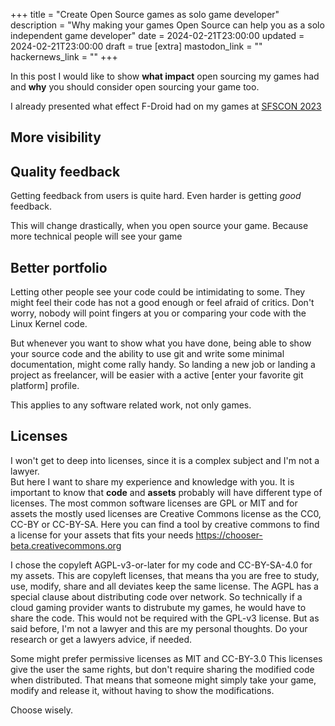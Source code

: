 +++
title = "Create Open Source games as solo game developer"
description = "Why making your games Open Source can help you as a solo independent game developer"
date = 2024-02-21T23:00:00
updated = 2024-02-21T23:00:00
draft = true
[extra]
mastodon_link = ""
hackernews_link = ""
+++

In this post I would like to show **what impact** open sourcing my games had and **why** you should consider open sourcing your game too.

I already presented what effect F-Droid had on my games at [SFSCON 2023](@/blog/sfscon-2023-fdroid/index.md)

## More visibility

## Quality feedback
Getting feedback from users is quite hard.
Even harder is getting *good* feedback.

This will change drastically, when you open source your game.
Because more technical people will see your game 

## Better portfolio
Letting other people see your code could be intimidating to some.
They might feel their code has not a good enough or feel afraid of critics.
Don't worry, nobody will point fingers at you or comparing your code with the Linux Kernel code.

But whenever you want to show what you have done, being able to show your source code and the ability to use git and write some minimal documentation, might come rally handy.
So landing a new job or landing a project as freelancer, will be easier with a active [enter your favorite git platform] profile.  

This applies to any software related work, not only games.

## Licenses
I won't get to deep into licenses, since it is a complex subject and I'm not a lawyer.  
But here I want to share my experience and knowledge with you. 
It is important to know that **code** and **assets** probably will have different type of licenses.
The most common software licenses are GPL or MIT and for assets the mostly used licenses are Creative Commons license as the CC0, CC-BY or CC-BY-SA.
Here you can find a tool by creative commons to find a license for your assets that fits your needs https://chooser-beta.creativecommons.org

I chose the copyleft AGPL-v3-or-later for my code and CC-BY-SA-4.0 for my assets.
This are copyleft licenses, that means tha you are free to study, use, modify, share and all deviates keep the same license.
The AGPL has a special clause about distributing code over network.
So technically if a cloud gaming provider wants to distrubute my games, he would have to share the code.
This would not be required with the GPL-v3 license.
But as said before, I'm not a lawyer and this are my personal thoughts.
Do your research or get a lawyers advice, if needed.

Some might prefer permissive licenses as MIT and CC-BY-3.0
This licenses give the user the same rights, but don't require sharing the modified code when distributed.
That means that someone might simply take your game, modify and release it, without having to show the modifications.

Choose wisely.